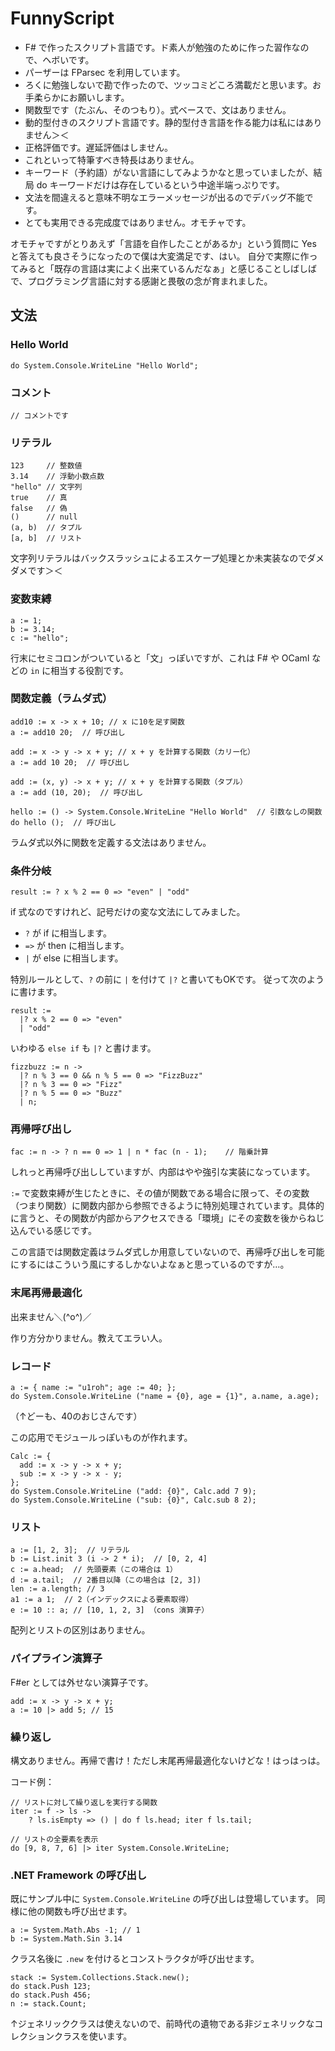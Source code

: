 # FunnyScript

* F# で作ったスクリプト言語です。ド素人が勉強のために作った習作なので、ヘボいです。
* パーザーは FParsec を利用しています。
* ろくに勉強しないで勘で作ったので、ツッコミどころ満載だと思います。お手柔らかにお願いします。
* 関数型です（たぶん、そのつもり）。式ベースで、文はありません。
* 動的型付きのスクリプト言語です。静的型付き言語を作る能力は私にはありません＞＜
* 正格評価です。遅延評価はしません。
* これといって特筆すべき特長はありません。
* キーワード（予約語）がない言語にしてみようかなと思っていましたが、結局 do キーワードだけは存在しているという中途半端っぷりです。
* 文法を間違えると意味不明なエラーメッセージが出るのでデバッグ不能です。
* とても実用できる完成度ではありません。オモチャです。

オモチャですがとりあえず「言語を自作したことがあるか」という質問に Yes と答えても良さそうになったので僕は大変満足です、はい。
自分で実際に作ってみると「既存の言語は実によく出来ているんだなぁ」と感じることしばしばで、プログラミング言語に対する感謝と畏敬の念が育まれました。

## 文法

### Hello World
```
do System.Console.WriteLine "Hello World";
```

### コメント
```
// コメントです
```

### リテラル
```
123     // 整数値
3.14    // 浮動小数点数
"hello" // 文字列
true    // 真
false   // 偽
()      // null
(a, b)  // タプル
[a, b]  // リスト
```

文字列リテラルはバックスラッシュによるエスケープ処理とか未実装なのでダメダメです＞＜

### 変数束縛
```
a := 1;
b := 3.14;
c := "hello";
```

行末にセミコロンがついていると「文」っぽいですが、これは F# や OCaml などの `in` に相当する役割です。

### 関数定義（ラムダ式）
```
add10 := x -> x + 10; // x に10を足す関数
a := add10 20;  // 呼び出し

add := x -> y -> x + y; // x + y を計算する関数（カリー化）
a := add 10 20;  // 呼び出し

add := (x, y) -> x + y; // x + y を計算する関数（タプル）
a := add (10, 20);  // 呼び出し

hello := () -> System.Console.WriteLine "Hello World"  // 引数なしの関数
do hello ();  // 呼び出し
```

ラムダ式以外に関数を定義する文法はありません。

### 条件分岐
```
result := ? x % 2 == 0 => "even" | "odd"
```

if 式なのですけれど、記号だけの変な文法にしてみました。
* `?` が if に相当します。
* `=>` が then に相当します。
* `|` が else に相当します。

特別ルールとして、`?` の前に `|` を付けて `|?` と書いてもOKです。
従って次のように書けます。
```
result :=
  |? x % 2 == 0 => "even"
  | "odd"
```
いわゆる `else if` も `|?` と書けます。
```
fizzbuzz := n ->
  |? n % 3 == 0 && n % 5 == 0 => "FizzBuzz"
  |? n % 3 == 0 => "Fizz"
  |? n % 5 == 0 => "Buzz"
  | n;
```

### 再帰呼び出し
```
fac := n -> ? n == 0 => 1 | n * fac (n - 1);	// 階乗計算
```

しれっと再帰呼び出ししていますが、内部はやや強引な実装になっています。

`:=` で変数束縛が生じたときに、その値が関数である場合に限って、その変数（つまり関数）に関数内部から参照できるように特別処理されています。具体的に言うと、その関数が内部からアクセスできる「環境」にその変数を後からねじ込んでいる感じです。

この言語では関数定義はラムダ式しか用意していないので、再帰呼び出しを可能にするにはこういう風にするしかないよなぁと思っているのですが…。

### 末尾再帰最適化
出来ません＼(^o^)／

作り方分かりません。教えてエラい人。

### レコード
```
a := { name := "u1roh"; age := 40; };
do System.Console.WriteLine ("name = {0}, age = {1}", a.name, a.age);
```
（↑どーも、40のおじさんです）

この応用でモジュールっぽいものが作れます。

```
Calc := {
  add := x -> y -> x + y;
  sub := x -> y -> x - y;
};
do System.Console.WriteLine ("add: {0}", Calc.add 7 9);
do System.Console.WriteLine ("sub: {0}", Calc.sub 8 2);
```

### リスト
```
a := [1, 2, 3];  // リテラル
b := List.init 3 (i -> 2 * i);  // [0, 2, 4]
c := a.head;  // 先頭要素（この場合は 1）
d := a.tail;  // 2番目以降（この場合は [2, 3])
len := a.length; // 3
a1 := a 1;  // 2（インデックスによる要素取得）
e := 10 :: a; // [10, 1, 2, 3] （cons 演算子）
```

配列とリストの区別はありません。

### パイプライン演算子
F#er としては外せない演算子です。
```
add := x -> y -> x + y;
a := 10 |> add 5; // 15
```

### 繰り返し
構文ありません。再帰で書け！ただし末尾再帰最適化ないけどな！はっはっは。

コード例：
```
// リストに対して繰り返しを実行する関数
iter := f -> ls ->
	? ls.isEmpty => () | do f ls.head; iter f ls.tail;

// リストの全要素を表示  
do [9, 8, 7, 6] |> iter System.Console.WriteLine;
```


### .NET Framework の呼び出し
既にサンプル中に `System.Console.WriteLine` の呼び出しは登場しています。
同様に他の関数も呼び出せます。

```
a := System.Math.Abs -1; // 1
b := System.Math.Sin 3.14
```

クラス名後に `.new` を付けるとコンストラクタが呼び出せます。

```
stack := System.Collections.Stack.new();
do stack.Push 123;
do stack.Push 456;
n := stack.Count;
```

↑ジェネリッククラスは使えないので、前時代の遺物である非ジェネリックなコレクションクラスを使います。
